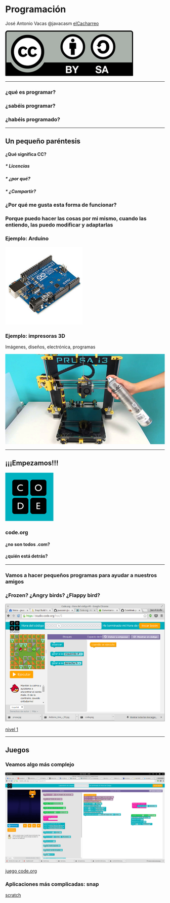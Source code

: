# Programación

José Antonio Vacas @javacasm
[elCacharreo](http://blog.elcacharreo.com)

![CC](./images/Licencia_CC.png)

* * *

### ¿qué es programar?

### ¿sabéis programar?

### ¿habéis programado?

* * *
## Un pequeño paréntesis 

#### ¿Qué significa CC? 
##### * Licencias
##### *	¿por qué?
##### * ¿Compartir?

### ¿Por qué me gusta esta forma de funcionar?

### Porque puedo hacer las cosas por mi mismo, cuando las entiendo, las puedo modificar y adaptarlas

### Ejemplo: Arduino
![arduino](./images/Arduino_Uno_-_R3.jpg)


### Ejemplo: impresoras 3D
Imágenes, diseños, electrónica, programas

![prusa](./images/prusa.jpg)

* * *

## ¡¡¡Empezamos!!!

![code](./images/code.png)

### code.org

#### ¿no son todos .com?

#### ¿quién está detrás?


* * * 
### Vamos a hacer pequeños programas para ayudar a nuestros amigos

### ¿Frozen? ¿Angry birds? ¿Flappy bird?

![angry birds](./images/AngryBird_code.png)

[nivel 1](https://studio.code.org/hoc/1/	)

* * * 

## Juegos

### Veamos algo más complejo

![juego](./images/JuegoCode.png)

[juego code.org](https://studio.code.org/s/playlab/stage/1/puzzle/10)

### Aplicaciones más complicadas: snap

[scratch](http://snap.berkeley.edu/snapsource/snap.html)



